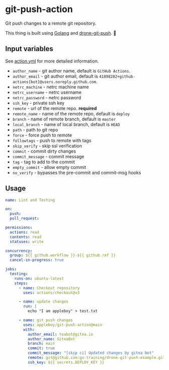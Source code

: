 # git-push-action

Git push changes to a remote git repository.

This thing is built using [Golang](https://go.dev) and [drone-git-push](https://github.com/appleboy/drone-git-push). 🚀

## Input variables

See [action.yml](./action.yml) for more detailed information.

* `author_name` - git author name, default is `GitHub Actions`.
* `author_email` - git author email, default is `41898282+github-actions[bot]@users.noreply.github.com`.
* `netrc_machine` - netrc machine name
* `netrc_username` - netrc username
* `netrc_password` - netrc password
* `ssh_key` - private ssh key
* `remote` - url of the remote repo. **required**
* `remote_name` - name of the remote repo, default is `deploy`
* `branch` - name of remote branch, default is `master`
* `local_branch` - name of local branch, default is `HEAD`
* `path` - path to git repo
* `force` - force push to remote
* `followtags` - push to remote with tags
* `skip_verify` - skip ssl verification
* `commit` - commit dirty changes
* `commit_message` - commit message
* `tag` - tag to add to the commit
* `empty_commit` - allow empty commit
* `no_verify` - bypasses the pre-commit and commit-msg hooks

## Usage

```yaml
name: Lint and Testing

on:
  push:
  pull_request:

permissions:
  actions: read
  contents: read
  statuses: write

concurrency:
  group: ${{ github.workflow }}-${{ github.ref }}
  cancel-in-progress: true

jobs:
  testing:
    runs-on: ubuntu-latest
    steps:
      - name: Checkout repository
        uses: actions/checkout@v3

      - name: update changes
        run: |
          echo "I am appleboy" > test.txt

      - name: git push changes
        uses: appleboy/git-push-action@main
        with:
          author_email: teabot@gitea.io
          author_name: GiteaBot
          branch: main
          commit: true
          commit_message: "[skip ci] Updated changes by gitea bot"
          remote: git@github.com:go-training/drone-git-push-example.git
          ssh_key: ${{ secrets.DEPLOY_KEY }}
```
